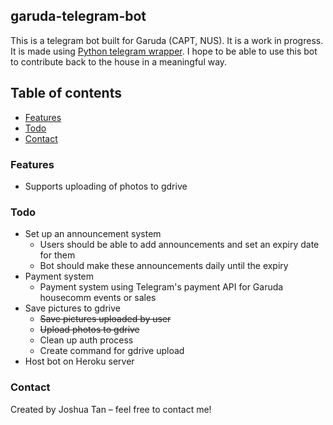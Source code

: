 ## garuda-telegram-bot

This is a telegram bot built for Garuda (CAPT, NUS). It is a work in progress. It is made using [Python telegram wrapper](https://github.com/python-telegram-bot/python-telegram-bot). I hope to be able to use this bot to contribute back to the house in a meaningful way.

## Table of contents

- [Features](#features)
- [Todo](#todo)
- [Contact](#contact)


### Features

- Supports uploading of photos to gdrive

### Todo

- Set up an announcement system
	- Users should be able to add announcements and set an expiry date for them
	- Bot should make these announcements daily until the expiry
- Payment system
	- Payment system using Telegram's payment API for Garuda housecomm events or sales
- Save pictures to gdrive
	- ~~Save pictures uploaded by user~~
	- ~~Upload photos to gdrive~~
	- Clean up auth process
	- Create command for gdrive upload
- Host bot on Heroku server


### Contact

Created by Joshua Tan – feel free to contact me!